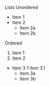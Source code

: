 Lists
Unordered

* Item 1
* Item 2
  * Item 2a
  * Item 2b

Ordered

1. Item 1
2. Item 2
* Item 3
   1 item 3.1
   * Item 3a
   * Item 3b

